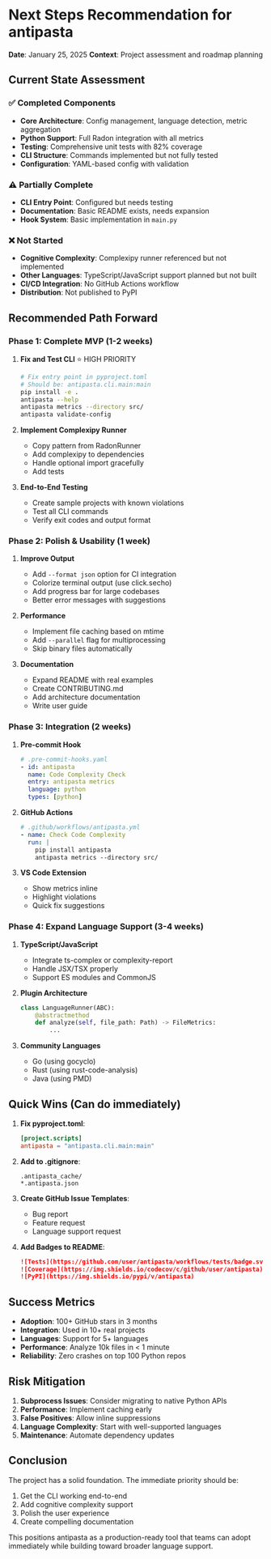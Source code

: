 # Next Steps Recommendation for antipasta

**Date**: January 25, 2025
**Context**: Project assessment and roadmap planning

## Current State Assessment

### ✅ Completed Components
- **Core Architecture**: Config management, language detection, metric aggregation
- **Python Support**: Full Radon integration with all metrics
- **Testing**: Comprehensive unit tests with 82% coverage
- **CLI Structure**: Commands implemented but not fully tested
- **Configuration**: YAML-based config with validation

### ⚠️ Partially Complete
- **CLI Entry Point**: Configured but needs testing
- **Documentation**: Basic README exists, needs expansion
- **Hook System**: Basic implementation in `main.py`

### ❌ Not Started
- **Cognitive Complexity**: Complexipy runner referenced but not implemented
- **Other Languages**: TypeScript/JavaScript support planned but not built
- **CI/CD Integration**: No GitHub Actions workflow
- **Distribution**: Not published to PyPI

## Recommended Path Forward

### Phase 1: Complete MVP (1-2 weeks)

1. **Fix and Test CLI** ⭐ HIGH PRIORITY
   ```bash
   # Fix entry point in pyproject.toml
   # Should be: antipasta.cli.main:main
   pip install -e .
   antipasta --help
   antipasta metrics --directory src/
   antipasta validate-config
   ```

2. **Implement Complexipy Runner**
   - Copy pattern from RadonRunner
   - Add complexipy to dependencies
   - Handle optional import gracefully
   - Add tests

3. **End-to-End Testing**
   - Create sample projects with known violations
   - Test all CLI commands
   - Verify exit codes and output format

### Phase 2: Polish & Usability (1 week)

1. **Improve Output**
   - Add `--format json` option for CI integration
   - Colorize terminal output (use click.secho)
   - Add progress bar for large codebases
   - Better error messages with suggestions

2. **Performance**
   - Implement file caching based on mtime
   - Add `--parallel` flag for multiprocessing
   - Skip binary files automatically

3. **Documentation**
   - Expand README with real examples
   - Create CONTRIBUTING.md
   - Add architecture documentation
   - Write user guide

### Phase 3: Integration (2 weeks)

1. **Pre-commit Hook**
   ```yaml
   # .pre-commit-hooks.yaml
   - id: antipasta
     name: Code Complexity Check
     entry: antipasta metrics
     language: python
     types: [python]
   ```

2. **GitHub Actions**
   ```yaml
   # .github/workflows/antipasta.yml
   - name: Check Code Complexity
     run: |
       pip install antipasta
       antipasta metrics --directory src/
   ```

3. **VS Code Extension**
   - Show metrics inline
   - Highlight violations
   - Quick fix suggestions

### Phase 4: Expand Language Support (3-4 weeks)

1. **TypeScript/JavaScript**
   - Integrate ts-complex or complexity-report
   - Handle JSX/TSX properly
   - Support ES modules and CommonJS

2. **Plugin Architecture**
   ```python
   class LanguageRunner(ABC):
       @abstractmethod
       def analyze(self, file_path: Path) -> FileMetrics:
           ...
   ```

3. **Community Languages**
   - Go (using gocyclo)
   - Rust (using rust-code-analysis)
   - Java (using PMD)

## Quick Wins (Can do immediately)

1. **Fix pyproject.toml**:
   ```toml
   [project.scripts]
   antipasta = "antipasta.cli.main:main"
   ```

2. **Add to .gitignore**:
   ```
   .antipasta_cache/
   *.antipasta.json
   ```

3. **Create GitHub Issue Templates**:
   - Bug report
   - Feature request
   - Language support request

4. **Add Badges to README**:
   ```markdown
   ![Tests](https://github.com/user/antipasta/workflows/tests/badge.svg)
   ![Coverage](https://img.shields.io/codecov/c/github/user/antipasta)
   ![PyPI](https://img.shields.io/pypi/v/antipasta)
   ```

## Success Metrics

- **Adoption**: 100+ GitHub stars in 3 months
- **Integration**: Used in 10+ real projects
- **Languages**: Support for 5+ languages
- **Performance**: Analyze 10k files in < 1 minute
- **Reliability**: Zero crashes on top 100 Python repos

## Risk Mitigation

1. **Subprocess Issues**: Consider migrating to native Python APIs
2. **Performance**: Implement caching early
3. **False Positives**: Allow inline suppressions
4. **Language Complexity**: Start with well-supported languages
5. **Maintenance**: Automate dependency updates

## Conclusion

The project has a solid foundation. The immediate priority should be:
1. Get the CLI working end-to-end
2. Add cognitive complexity support
3. Polish the user experience
4. Create compelling documentation

This positions antipasta as a production-ready tool that teams can adopt immediately while building toward broader language support.